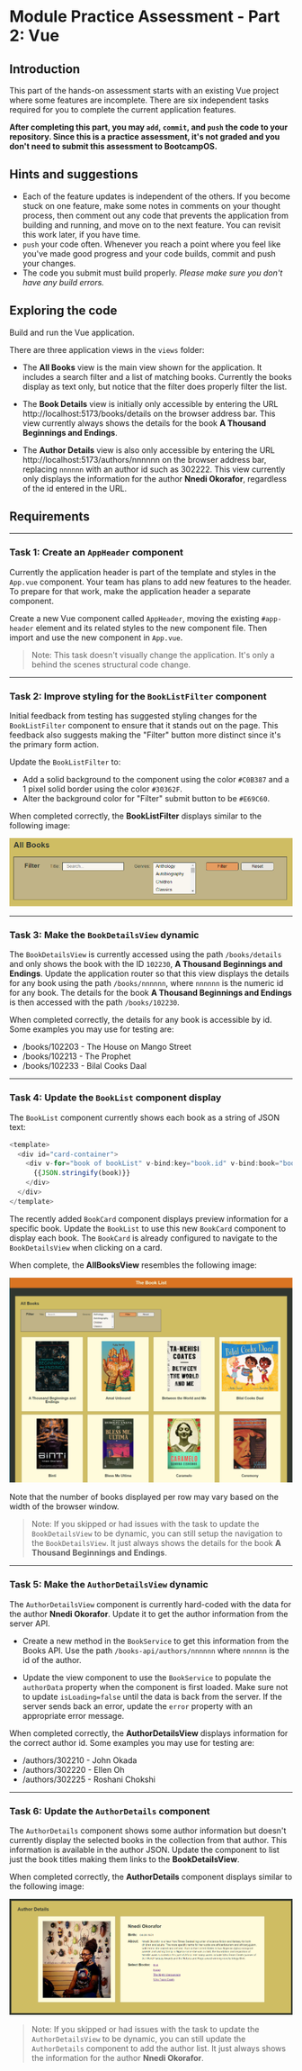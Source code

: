# Module Practice Assessment - Part 2: Vue

## Introduction

This part of the hands-on assessment starts with an existing Vue project where some features are incomplete. There are six independent tasks required for you to complete the current application features.

**After completing this part, you may `add`, `commit`, and `push` the code to your repository. Since this is a practice assessment, it's not graded and you don't need to submit this assessment to BootcampOS.**

## Hints and suggestions

* Each of the feature updates is independent of the others. If you become stuck on one feature, make some notes in comments on your thought process, then comment out any code that prevents the application from building and running, and move on to the next feature. You can revisit this work later, if you have time.
* `push` your code often. Whenever you reach a point where you feel like you've made good progress and your code builds, commit and push your changes.
* The code you submit must build properly. _Please make sure you don't have any build errors._

## Exploring the code

Build and run the Vue application.

There are three application views in the `views` folder:

- The **All Books** view is the main view shown for the application. It includes a search filter and a list of matching books. Currently the books display as text only, but notice that the filter does properly filter the list.

- The **Book Details** view is initially only accessible by entering the URL http://localhost:5173/books/details on the browser address bar. This view currently always shows the details for the book **A Thousand Beginnings and Endings**.

- The **Author Details** view is also only accessible by entering the URL http://localhost:5173/authors/nnnnnn on the browser address bar, replacing `nnnnnn` with an author id such as 302222. This view currently only displays the information for the author **Nnedi Okorafor**, regardless of the id entered in the URL.

## Requirements

<hr>

### Task 1: Create an `AppHeader` component

Currently the application header is part of the template and styles in the `App.vue` component. Your team has plans to add new features to the header. To prepare for that work, make the application header a separate component. 

Create a new Vue component called `AppHeader`, moving the existing `#app-header` element and its related styles to the new component file. Then import and use the new component in `App.vue`. 

> Note: This task doesn't visually change the application. It's only a behind the scenes structural code change. 

<hr>

### Task 2: Improve styling for the `BookListFilter` component

Initial feedback from testing has suggested styling changes for the `BookListFilter` component to ensure that it stands out on the page. This feedback also suggests making the "Filter" button more distinct since it's the primary form action. 

Update the `BookListFilter` to:
- Add a solid background to the component using the color `#C0B387` and a 1 pixel solid border using the color `#30362F`.
- Alter the background color for "Filter" submit button to be `#E69C60`.

When completed correctly, the **BookListFilter** displays similar to the following image:

![Styled BookListFilter](./images/styled-book-filter.png)

<hr>

### Task 3: Make the `BookDetailsView` dynamic

The `BookDetailsView` is currently accessed using the path `/books/details` and only shows the book with the ID `102230`, **A Thousand Beginnings and Endings**. Update the application router so that this view displays the details for any book using the path `/books/nnnnnn`, where `nnnnnn` is the numeric id for any book. The details for the book **A Thousand Beginnings and Endings** is then accessed with the path `/books/102230`.

When completed correctly, the details for any book is accessible by id. Some examples you may use for testing are:
- /books/102203 - The House on Mango Street
- /books/102213 - The Prophet
- /books/102233 - Bilal Cooks Daal

<hr>

### Task 4: Update the `BookList` component display

The `BookList` component currently shows each book as a string of JSON text:

```JavaScript
<template>
  <div id="card-container">
    <div v-for="book of bookList" v-bind:key="book.id" v-bind:book="book">
      {{JSON.stringify(book)}}
    </div>
  </div>
</template>
```

The recently added `BookCard` component displays preview information for a specific book. Update the `BookList` to use this new `BookCard` component to display each book. The `BookCard` is already configured to navigate to the `BookDetailsView` when clicking on a card.

When complete, the **AllBooksView** resembles the following image:

![Updated AllBooksView](./images/updated-books-list.png)

Note that the number of books displayed per row may vary based on the width of the browser window.

> Note: If you skipped or had issues with the task to update the `BookDetailsView` to be dynamic, you can still setup the navigation to the `BookDetailsView`. It just always shows the details for the book **A Thousand Beginnings and Endings**.

<hr>

### Task 5: Make the `AuthorDetailsView` dynamic

The `AuthorDetailsView` component is currently hard-coded with the data for the author **Nnedi Okorafor**. Update it to get the author information from the server API.   

- Create a new method in the `BookService` to get this information from the Books API. Use the path `/books-api/authors/nnnnnn` where `nnnnnn` is the id of the author.

- Update the view component to use the `BookService` to populate the `authorData` property when the component is first loaded. Make sure not to update `isLoading=false` until the data is back from the server. If the server sends back an error, update the `error` property with an appropriate error message.

When completed correctly, the **AuthorDetailsView** displays information for the correct author id. Some examples you may use for testing are:
- /authors/302210 - John Okada
- /authors/302220 - Ellen Oh
- /authors/302225 - Roshani Chokshi

<hr>

### Task 6: Update the `AuthorDetails` component 

The `AuthorDetails` component shows some author information but doesn't currently display the selected books in the collection from that author. This information is available in the author JSON. Update the component to list just the book titles making them links to the **BookDetailsView**.

When completed correctly, the **AuthorDetails** component displays similar to the following image:

![Updated AuthorDetails](./images/updated-author-details.png)

> Note: If you skipped or had issues with the task to update the `AuthorDetailsView` to be dynamic, you can still update the `AuthorDetails` component to add the author list. It just always shows the information for the author **Nnedi Okorafor**.

